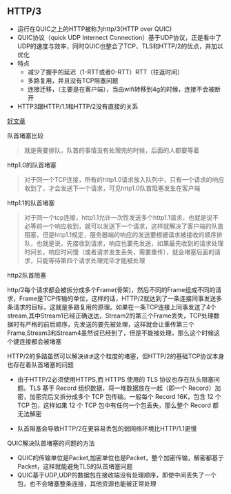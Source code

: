 ## HTTP/3
- 运行在QUIC之上的HTTP被称为http/3(HTTP over QUIC)
- QUIC协议（quick UDP Internect Connection）基于UDP协议，正是看中了UDP的速度与效率，同时QUIC也整合了TCP、TLS和HTTP/2的优点，并加以优化
- 特点
  - 减少了握手的延迟（1-RTT或者0-RTT）RTT（往返时间）
  - 多路复用，并且没有TCP阻塞问题
  - 连接迁移，（主要是在客户端），当由wifi转移到4g的时候，连接不会被断开
- HTTP3跟HTTP/1.1和HTTP/2没有直接的关系


[好文章](https://blog.csdn.net/LuckyWinty/article/details/106678662)

队首堵塞比较

> 就是需要排队，队首的事情没有处理完的时候，后面的人都要等着

http1.0的队首堵塞
> 对于同一个TCP连接，所有的http1.0请求放入队列中，只有一个请求的响应收到了，才会发送下一个请求，可见http1.0队首阻塞发生在客户端

http1.1的队首堵塞

> 对于同一个tcp连接，http1.1允许一次性发送多个http1.1请求，也就是说不必等前一个响应收到，就可以发送下一个请求，这样就解决了客户端的队首阻塞，但是http1.1规定，服务器端的响应的发送要根据请求被接收的顺序排队，也就是说，先接收到请求，响应也要先发送，如果最先收到的请求处理时间长，响应时间慢（或者请求发生丢失，需要重传），就会堵塞后面的请求，只能等待第四个请求处理完毕才能被处理

http2队首阻塞

 http/2每个请求都会被拆分成多个Frame(骨架)，然后不同的Frame组成不同的请求，Frame是TCP传输的单位，这样的话，HTTP/2就达到了一条连接同事发送多条请求的目标，这就是多路复用的原理。如果在一条TCP连接上同事发送了4个stream,其中Stream1已经正确送达，Stream2的第三个Frame丢失，TCP处理数据时有严格的前后顺序，先发送的要先被处理，这样就会让重传第三个Frame,Stream3和Stream4虽然说已经到了，但是不能被处理，那么这个时候这个键连接都会被堵塞

HTTP/2的多路虽然可以解决`请求`这个粒度的堵塞，但HTTP/2的基础TCP协议本身也存在着队首堵塞的问题

- 由于HTTP/2必须使用HTTPS,而 HTTPS 使用的 TLS 协议也存在队头阻塞问题。TLS 基于 Record 组织数据，将一堆数据放在一起（即一个 Record）加密，加密完后又拆分成多个 TCP 包传输。一般每个 Record 16K，包含 12 个 TCP 包，这样如果 12 个 TCP 包中有任何一个包丢失，那么整个 Record 都无法解密

- 队首阻塞会导致HTTP/2在更容易丢包的弱网络环境比HTTP/1.1更慢

QUIC解决队首堵塞的问题的方法
- QUIC的传输单位是Packet,加密单位也是Packet，整个加密传输，解密都基于Packet，这样就能避免TLS的队首堵塞问题
- QUIC基于UDP,UDP的数据包在接收端没有处理顺序，即使中间丢失了一个包，也不会堵塞整条连接，其他资源也能被正常处理